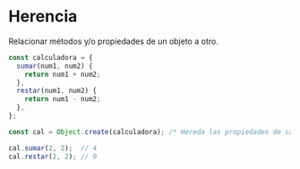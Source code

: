 # Herencia
Relacionar métodos y/o propiedades de un objeto a otro.

```javascript
const calculadora = {
  sumar(num1, num2) {
    return num1 + num2;
  },
  restar(num1, num2) {
    return num1 - num2;
  },
};

const cal = Object.create(calculadora); /* Hereda las propiedades de calculadora */

cal.sumar(2, 2);  // 4
cal.restar(2, 2); // 0
```